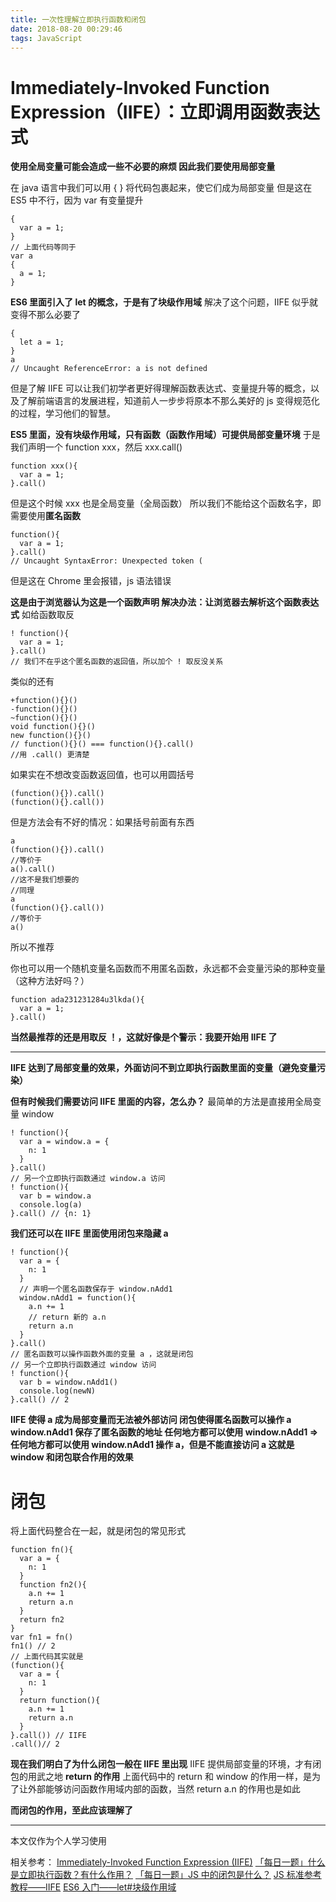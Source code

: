```yaml
---
title: 一次性理解立即执行函数和闭包
date: 2018-08-20 00:29:46
tags: JavaScript
---
```


# Immediately-Invoked Function Expression（IIFE）：立即调用函数表达式

**使用全局变量可能会造成一些不必要的麻烦
因此我们要使用局部变量**

在 java 语言中我们可以用 { } 将代码包裹起来，使它们成为局部变量
但是这在 ES5 中不行，因为 var 有变量提升

```
{
  var a = 1;
}
// 上面代码等同于
var a
{
  a = 1;
}
```

**ES6 里面引入了 let 的概念，于是有了块级作用域**
解决了这个问题，IIFE 似乎就变得不那么必要了

```
{
  let a = 1;
}
a
// Uncaught ReferenceError: a is not defined
```

但是了解 IIFE 可以让我们初学者更好得理解函数表达式、变量提升等的概念，以及了解前端语言的发展进程，知道前人一步步将原本不那么美好的 js 变得规范化的过程，学习他们的智慧。

**ES5 里面，没有块级作用域，只有函数（函数作用域）可提供局部变量环境**
于是我们声明一个 function xxx，然后 xxx.call()

```
function xxx(){
  var a = 1;
}.call()
```

但是这个时候 xxx 也是全局变量（全局函数）
所以我们不能给这个函数名字，即需要使用**匿名函数**

```
function(){
  var a = 1;
}.call()
// Uncaught SyntaxError: Unexpected token (
```

但是这在 Chrome 里会报错，js 语法错误

**这是由于浏览器认为这是一个函数声明
解决办法：让浏览器去解析这个函数表达式**
如给函数取反

```
! function(){
  var a = 1;
}.call()
// 我们不在乎这个匿名函数的返回值，所以加个 ! 取反没关系
```

类似的还有

```
+function(){}()
-function(){}()
~function(){}()
void function(){}()
new function(){}()
// function(){}() === function(){}.call()
//用 .call() 更清楚
```

如果实在不想改变函数返回值，也可以用圆括号

```
(function(){}).call()
(function(){}.call())
```

但是方法会有不好的情况：如果括号前面有东西

```
a
(function(){}).call()
//等价于
a().call()
//这不是我们想要的
//同理
a
(function(){}.call())
//等价于
a()
```

所以不推荐

你也可以用一个随机变量名函数而不用匿名函数，永远都不会变量污染的那种变量（这种方法好吗？）

```
function ada231231284u3lkda(){
  var a = 1;
}.call()
```

**当然最推荐的还是用取反 ！，这就好像是个警示：我要开始用 IIFE 了**

---

**IIFE 达到了局部变量的效果，外面访问不到立即执行函数里面的变量（避免变量污染）**

**但有时候我们需要访问 IIFE 里面的内容，怎么办？**
最简单的方法是直接用全局变量 window

```
! function(){
  var a = window.a = {
    n: 1
  }
}.call()
// 另一个立即执行函数通过 window.a 访问
! function(){
  var b = window.a
  console.log(a)
}.call() // {n: 1}
```

**我们还可以在 IIFE 里面使用闭包来隐藏 a**

```
! function(){
  var a = {
    n: 1
  }
  // 声明一个匿名函数保存于 window.nAdd1
  window.nAdd1 = function(){
    a.n += 1
    // return 新的 a.n
    return a.n
  }
}.call()
// 匿名函数可以操作函数外面的变量 a ，这就是闭包
// 另一个立即执行函数通过 window 访问
! function(){
  var b = window.nAdd1()
  console.log(newN)
}.call() // 2
```

**IIFE 使得 a 成为局部变量而无法被外部访问
闭包使得匿名函数可以操作 a
window.nAdd1 保存了匿名函数的地址
任何地方都可以使用 window.nAdd1
=> 任何地方都可以使用 window.nAdd1 操作 a，但是不能直接访问 a
这就是 window 和闭包联合作用的效果**

# 闭包

将上面代码整合在一起，就是闭包的常见形式

```
function fn(){
  var a = {
    n: 1
  }
  function fn2(){
    a.n += 1
    return a.n
  }
  return fn2
}
var fn1 = fn()
fn1() // 2
// 上面代码其实就是
(function(){
  var a = {
    n: 1
  }
  return function(){
    a.n += 1
    return a.n
  }
}.call()) // IIFE
.call()// 2
```

**现在我们明白了为什么闭包一般在 IIFE 里出现**
IIFE 提供局部变量的环境，才有闭包的用武之地
**return 的作用**
上面代码中的 return 和 window 的作用一样，是为了让外部能够访问函数作用域内部的函数，当然 return a.n 的作用也是如此

**而闭包的作用，至此应该理解了**

---

本文仅作为个人学习使用

相关参考：
[Immediately-Invoked Function Expression (IIFE)](http://benalman.com/news/2010/11/immediately-invoked-function-expression/#iife)
[「每日一题」什么是立即执行函数？有什么作用？](https://zhuanlan.zhihu.com/p/22465092)
[「每日一题」JS 中的闭包是什么？](https://zhuanlan.zhihu.com/p/22486908)
[JS 标准参考教程——IIFE](https://wangdoc.com/javascript/types/function.html#%E7%AB%8B%E5%8D%B3%E8%B0%83%E7%94%A8%E7%9A%84%E5%87%BD%E6%95%B0%E8%A1%A8%E8%BE%BE%E5%BC%8F%EF%BC%88iife%EF%BC%89)
[ES6 入门——let#块级作用域](http://es6.ruanyifeng.com/#docs/let#%E5%9D%97%E7%BA%A7%E4%BD%9C%E7%94%A8%E5%9F%9F)
